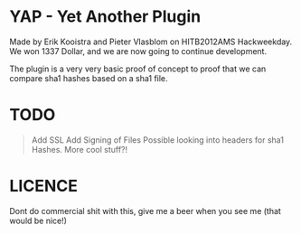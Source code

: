 YAP - Yet Another Plugin
========================

Made by Erik Kooistra and Pieter Vlasblom on HITB2012AMS Hackweekday.
We won 1337 Dollar, and we are now going to continue development.

The plugin is a very very basic proof of concept to proof that we can compare sha1 hashes
based on a sha1 file.



TODO
====

> Add SSL
> Add Signing of Files
> Possible looking into headers for sha1 Hashes.
> More cool stuff?!

LICENCE
=======

Dont do commercial shit with this, give me a beer when you see me (that would be nice!)